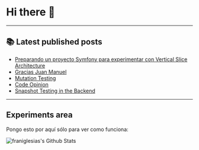 # Hi there 👋

<!--
**franiglesias/franiglesias** is a ✨ _special_ ✨ repository because its `README.md` (this file) appears on your GitHub profile.

Here are some ideas to get you started:

- 🔭 I’m currently working on ...
- 🌱 I’m currently learning ...
- 👯 I’m looking to collaborate on ...
- 🤔 I’m looking for help with ...
- 💬 Ask me about ...
- 📫 How to reach me: ...
- 😄 Pronouns: ...
- ⚡ Fun fact: ...
-->


---

## 📚 Latest published posts
<!-- TB-FEED:START -->
- [Preparando un proyecto Symfony para experimentar con Vertical Slice Architecture](https://franiglesias.github.io/symfony-app-setup/)
- [Gracias Juan Manuel](https://franiglesias.github.io/farewell_juan_manuel/)
- [Mutation Testing](https://franiglesias.github.io/mutation-testing/)
- [Code Opinion](https://franiglesias.github.io/Code-Opinion/)
- [Snapshot Testing in the Backend](https://franiglesias.github.io/Snapshot-Testing-in-the-Backend/)
<!-- TB-FEED:END -->


---

## Experiments area

Pongo esto por aquí sólo para ver como funciona:

<img alt="franiglesias's Github Stats" src="https://github-readme-stats.vercel.app/api?username=franiglesias&show_icons=true&hide_border=true" />
